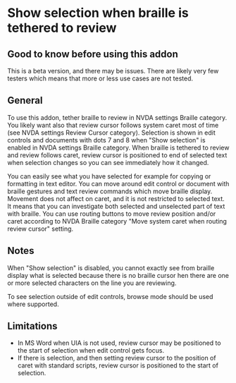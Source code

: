 # Show selection when braille is tethered to review

## Good to know before using this addon

This is a beta version, and there may be issues. There are likely very few testers which means that more or less use cases are not tested.

## General

To use this addon, tether braille to review in NVDA settings Braille category.
You likely want also that review cursor follows system caret most of time
(see NVDA settings Review Cursor category). Selection is shown in edit controls
and documents with dots 7 and 8 when "Show selection" is enabled in NVDA
settings Braille category. When braille is tethered to review and review
follows caret, review cursor is positioned to end of selected text when
selection changes so you can see immediately how it changed.

You can easily see what you have selected for example for copying or formatting
in text editor. You can move around edit control or document with braille
gestures and text review commands which move braille display. Movement does not
affect on caret, and it is not restricted to selected text. It means that
you can investigate both selected and unselected part of text with braille.
You can use routing buttons to move review position and/or caret according to 
NVDA Braille category "Move system caret when routing review cursor" setting.

## Notes

When "Show selection" is disabled, you cannot exactly see from braille display
what is selected because there is no braille cursor hen there are one or more
selected characters on the line you are reviewing.

To see selection outside of edit controls, browse mode should be used
where supported.

## Limitations

* In MS Word when UIA is not used, review cursor may be positioned to the start of selection when edit control gets focus.
* If there is selection, and then setting review cursor to the position of caret with standard scripts, review cursor is positioned to the start of selection.
